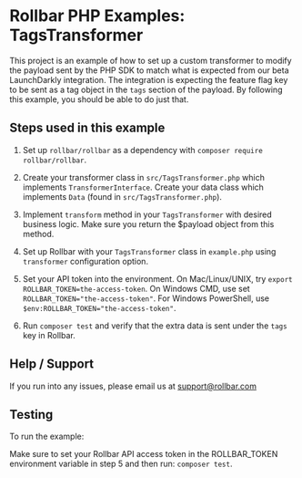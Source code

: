 # Rollbar PHP Examples: TagsTransformer

This project is an example of how to set up a custom transformer to modify the payload sent by the PHP SDK to match
what is expected from our beta LaunchDarkly integration. The integration is expecting the feature flag key to be sent
as a tag object in the `tags` section of the payload. By following this example, you should be able to do just that.

## Steps used in this example

1. Set up `rollbar/rollbar` as a dependency with `composer require rollbar/rollbar`.

2. Create your transformer class in `src/TagsTransformer.php` which implements `TransformerInterface`. Create your data class which implements `Data` (found in `src/TagsTransformer.php`).

3. Implement `transform` method in your `TagsTransformer` with desired business logic. Make sure you return the $payload object from this method.

4. Set up Rollbar with your `TagsTransformer` class in `example.php` using `transformer` configuration option.

5. Set your API token into the environment. On Mac/Linux/UNIX, try `export ROLLBAR_TOKEN=the-access-token`. On Windows CMD, use set `ROLLBAR_TOKEN="the-access-token"`. For Windows PowerShell, use `$env:ROLLBAR_TOKEN="the-access-token"`.

6. Run `composer test` and verify that the extra data is sent under the `tags` key in Rollbar.

## Help / Support

If you run into any issues, please email us at [support@rollbar.com](mailto:support@rollbar.com)

## Testing

To run the example:

Make sure to set your Rollbar API access token in the ROLLBAR_TOKEN environment variable in step 5 and then run: `composer test`.

